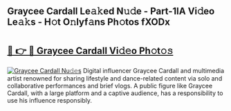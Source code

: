 ## Graycee Cardall Le𝚊𝚔ed N𝚞𝚍e - Part-1IA Vi𝚍eo Le𝚊𝚔s - H𝚘t O𝚗lyf𝚊ns Ph𝚘tos fXODx

# <h2><a href="http://hf8ss8.feru.top/?c=Graycee+Cardall">🔗 👉 🔴 Graycee Cardall Vi𝚍𝚎o Ph𝚘t𝚘𝚜</a></h2>

[![Graycee Cardall Nu𝚍𝚎s](https://i.imgur.com/0TWrTi3.gif)](http://hf8ss8.feru.top/?c=Graycee+Cardall)
Digital influencer Graycee Cardall and multimedia artist renowned for sharing lifestyle and dance-related content via solo and collaborative performances and brief vlogs. A public figure like Graycee Cardall, with a large platform and a captive audience, has a responsibility to use his influence responsibly. 
